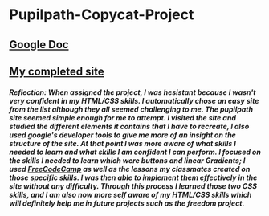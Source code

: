 # Pupilpath-Copycat-Project
## [Google Doc](https://docs.google.com/document/d/13zPwNgttNzKjLBX3Atcj436GZbPoJhw8o4-c2C5NY1M/edit)

## [My completed site](https://mahmoudb0647.github.io/pupilpath-copycat-project/)

##### Reflection: When assigned the project, I was hesistant because I wasn't very confident in my HTML/CSS skills. I automatically chose an easy site from the list although they all seemed challenging to me. The pupilpath site seemed simple enough for me to attempt. I visited the site and studied the different elements it contains that I have to recreate, I also used google's developer tools to give me more of an insight on the structure of the site. At that point I was more aware of what skills I needed to learn and what skills I am confident I can perform. I focused on the skills I needed to learn which were buttons and linear Gradients; I used [FreeCodeCamp](https://www.freecodecamp.org/learn/) as well as the lessons my classmates created on those specific skills. I was then able to implement them effectively in the site without any difficulty. Through this process I learned those two CSS skills, and I am also now more self aware of my HTML/CSS skills which will definitely help me in future projects such as the freedom project.